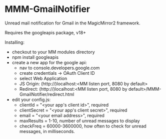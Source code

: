 # MMM-GmailNotifier
Unread mail notification for Gmail in the MagicMirror2 framework.

Requires the googleapis package, v18+

Installing:
  - checkout to your MM modules directory
  - npm install googleapis
  - create a new app for the google api:
    - nav to console.developers.google.com
    - create credentials -> OAuth Client ID
    - select Web Application
    - JS Origin: (http://)localhost:\<MM listen port, 8080 by default\>
    - Redirect: (http://)localhost:\<MM listen port, 8080 by default\>/MMM-GmailNotifier/redirect.html
  - edit your config.js:
    - clientId = "\<your app's client id\>", required
    - clientSecret = "\<your app's client secret\>", required
    - email = "\<your email address\>", required
    - maxResults = 1-10, number of unread messages to display
    - checkFreq = 60000-3600000, how often to check for unread messages, in milliseconds.
